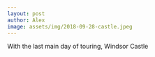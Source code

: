 ```yaml
---
layout: post
author: Alex 
image: assets/img/2018-09-28-castle.jpeg
---
```


With the last main day of touring, Windsor Castle
